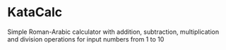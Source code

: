 # KataCalc
Simple Roman-Arabic calculator with addition, subtraction, multiplication and division operations for input numbers from 1 to 10
